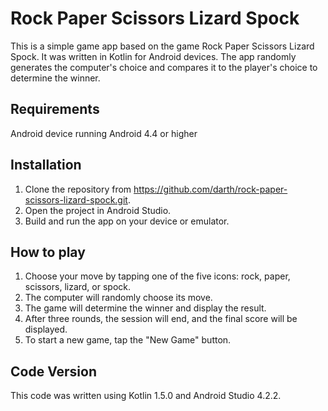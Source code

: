 <h1>Rock Paper Scissors Lizard Spock</h1>
<p>This is a simple game app based on the game Rock Paper Scissors Lizard Spock. It was written in Kotlin for Android devices. The app randomly generates the computer's choice and compares it to the player's choice to determine the winner.</p>
<h2>Requirements</h2>
<p>Android device running Android 4.4 or higher</p>
<h2>Installation</h2>
<ol>
  <li>Clone the repository from <a href="https://github.com/darth/rock-paper-scissors-lizard-spock.git">https://github.com/darth/rock-paper-scissors-lizard-spock.git</a>.</li>
  <li>Open the project in Android Studio.</li>
  <li>Build and run the app on your device or emulator.</li>
</ol>
<h2>How to play</h2>
<ol>
  <li>Choose your move by tapping one of the five icons: rock, paper, scissors, lizard, or spock.</li>
  <li>The computer will randomly choose its move.</li>
  <li>The game will determine the winner and display the result.</li>
  <li>After three rounds, the session will end, and the final score will be displayed.</li>
  <li>To start a new game, tap the "New Game" button.</li>
</ol>
<h2>Code Version</h2>
<p>This code was written using Kotlin 1.5.0 and Android Studio 4.2.2.</p>
